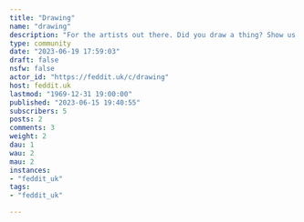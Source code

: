 ```yaml
---
title: "Drawing" 
name: "drawing"
description: "For the artists out there. Did you draw a thing? Show us the thing!"
type: community
date: "2023-06-19 17:59:03"
draft: false
nsfw: false
actor_id: "https://feddit.uk/c/drawing"
host: feddit.uk
lastmod: "1969-12-31 19:00:00"
published: "2023-06-15 19:40:55"
subscribers: 5
posts: 2
comments: 3
weight: 2
dau: 1
wau: 2
mau: 2
instances:
- "feddit_uk"
tags: 
- "feddit_uk"

---
```

